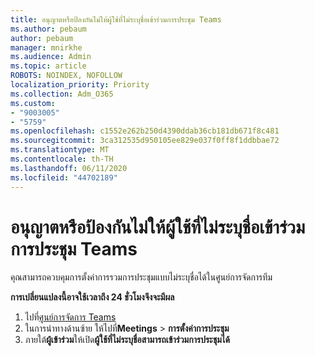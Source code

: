 ```yaml
---
title: อนุญาตหรือป้องกันไม่ให้ผู้ใช้ที่ไม่ระบุชื่อเข้าร่วมการประชุม Teams
ms.author: pebaum
author: pebaum
manager: mnirkhe
ms.audience: Admin
ms.topic: article
ROBOTS: NOINDEX, NOFOLLOW
localization_priority: Priority
ms.collection: Adm_O365
ms.custom:
- "9003005"
- "5759"
ms.openlocfilehash: c1552e262b250d4390ddab36cb181db671f8c481
ms.sourcegitcommit: 3ca312535d950105ee829e037f0ff8f1ddbbae72
ms.translationtype: MT
ms.contentlocale: th-TH
ms.lasthandoff: 06/11/2020
ms.locfileid: "44702189"
---
```

# <a name="allow-or-prevent-anonymous-users-from-joining-teams-meetings"></a>อนุญาตหรือป้องกันไม่ให้ผู้ใช้ที่ไม่ระบุชื่อเข้าร่วมการประชุม Teams

คุณสามารถควบคุมการตั้งค่าการรวมการประชุมแบบไม่ระบุชื่อได้ในศูนย์การจัดการทีม

**การเปลี่ยนแปลงนี้อาจใช้เวลาถึง 24 ชั่วโมงจึงจะมีผล**

1.  ไปที่[ศูนย์การจัดการ Teams](https://admin.teams.microsoft.com)
2.  ในการนําทางด้านซ้าย ให้ไปที่**Meetings**   >   **การตั้งค่าการประชุม**
3.  ภายใต้**ผู้เข้าร่วม**ให้เปิด**ผู้ใช้ที่ไม่ระบุชื่อสามารถเข้าร่วมการประชุมได้**
